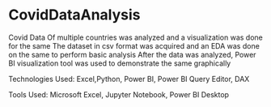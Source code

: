 # CovidDataAnalysis
Covid Data Of multiple countries was analyzed and a visualization was done for the same
The dataset in csv format was acquired and an EDA was done on the same to perform basic analysis
After the data was analyzed, Power BI visualization tool was used to demonstrate the same graphically 

Technologies Used: Excel,Python, Power BI, Power BI Query Editor, DAX

Tools Used: Microsoft Excel, Jupyter Notebook, Power BI Desktop
